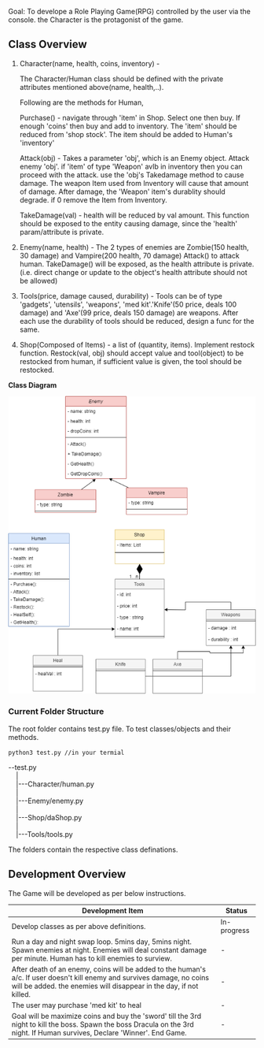 Goal: To develope a Role Playing Game(RPG) controlled by the user via the console. the Character is the protagonist of the game. 

## Class Overview

1. Character(name, health, coins, inventory) - 

   The Character/Human class should be defined with the private attributes mentioned above(name, health,..). 
   
   Following are the methods for Human,
   
   Purchase() - navigate through 'item' in Shop. Select one then buy. If enough 'coins' then buy and add to inventory. The 'item' should be reduced from 'shop stock'. The item should be added to Human's 'inventory'

   Attack(obj) - Takes a parameter 'obj', which is an Enemy object. Attack enemy 'obj'. if 'item' of type 'Weapon' avlb in inventory then you can proceed with the attack. use the 'obj's Takedamage method to cause damage. The weapon Item used from Inventory will cause that amount of damage. After damage, the 'Weapon' item's durablity should degrade. if 0 remove the Item from Inventory.

   TakeDamage(val) - health will be reduced by val amount. This function should be exposed to the entity causing damage, since the 'health' param/attribute is private.


2. Enemy(name, health) -
The 2 types of enemies are Zombie(150 health, 30 damage) and Vampire(200 health, 70 damage)
Attack() to attack human. TakeDamage() will be exposed, as the health attribute is private.(i.e. direct change or update to the object's health attribute should not be allowed)


3. Tools(price, damage caused, durability) -
  Tools can be of type 'gadgets', 'utensils', 'weapons', 'med kit'.'Knife'(50 price, deals 100 damage) and 'Axe'(99 price, deals 150 damage) are weapons. After each use the durability of tools should be reduced, design a func for the same.

4. Shop(Composed of Items) - a list of (quantity, items). Implement restock function. Restock(val, obj) should accept value and tool(object) to be restocked from human, if sufficient value is given, the tool should be restocked. 

 **Class Diagram**
  
 ![Class Diagram](/RPG-Class-Diagram.png "CD")

### Current Folder Structure
The root folder contains test.py file. To test classes/objects and their methods. 
```
python3 test.py //in your termial
```
 --test.py <br>
     &nbsp;&nbsp;&nbsp;&nbsp;| <br>
     &nbsp;&nbsp;&nbsp;&nbsp;|---Character/human.py <br>
     &nbsp;&nbsp;&nbsp;&nbsp;| <br>
     &nbsp;&nbsp;&nbsp;&nbsp;|---Enemy/enemy.py <br>
     &nbsp;&nbsp;&nbsp;&nbsp;| <br>
     &nbsp;&nbsp;&nbsp;&nbsp;|---Shop/daShop.py <br>
     &nbsp;&nbsp;&nbsp;&nbsp;| <br>
     &nbsp;&nbsp;&nbsp;&nbsp;|---Tools/tools.py
   
  The folders contain the respective class definations.

## Development Overview
The Game will be developed as per below instructions.

| Development Item     | Status |
| ----------- | ----------- |
| Develop classes as per above definitions.      | In-progress      |
|Run a day and night swap loop. 5mins day, 5mins night. Spawn enemies at night. Enemies will deal constant damage per minute. Human has to kill enemies to surview.  | -        |
| After death of an enemy, coins will be added to the human's a/c. If user doesn't kill enemy and survives damage, no coins will be added. the enemies will disappear in the day, if not killed. | - |
|The user may purchase 'med kit' to heal | - |
|Goal will be maximize coins and buy the 'sword' till the 3rd night to kill the boss. Spawn the boss Dracula on the 3rd night. If Human survives, Declare 'Winner'. End Game.| -|
